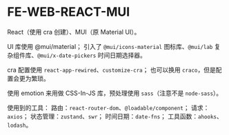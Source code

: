 # FE-WEB-REACT-MUI

React（使用 cra 创建）、MUI（原 Material UI）。

UI 库使用 @mui/material；
引入了 `@mui/icons-material` 图标库、`@mui/lab` 复杂组件库、`@mui/x-date-pickers` 时间日期选择器。

cra 配置使用 `react-app-rewired`、`customize-cra`；
也可以换用 `craco`，但是配置会更为繁琐。

使用 emotion 来用做 CSS-In-JS 库，预处理使用 `sass`（注意不是 `node-sass`）。

使用到的工具：
路由：`react-router-dom`、`@loadable/component`；
请求：`axios`；
状态管理：`zustand`、`swr`；
时间日期：`date-fns`；
工具函数：`ahooks`、`lodash`。

